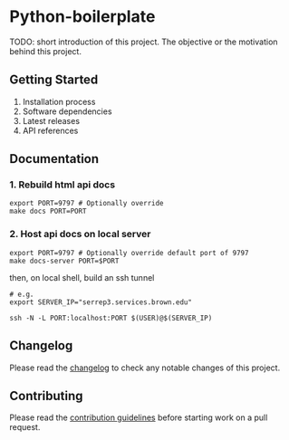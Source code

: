 # Python-boilerplate

TODO: short introduction of this project. The objective or the motivation
behind this project.

## Getting Started

1. Installation process
1. Software dependencies
1. Latest releases
1. API references


## Documentation

### 1. Rebuild html api docs
```
export PORT=9797 # Optionally override 
make docs PORT=PORT
```

### 2. Host api docs on local server
```
export PORT=9797 # Optionally override default port of 9797
make docs-server PORT=$PORT
```
then, on local shell, build an ssh tunnel
```
# e.g.
export SERVER_IP="serrep3.services.brown.edu"

ssh -N -L PORT:localhost:PORT $(USER)@$(SERVER_IP)
```





## Changelog

Please read the [changelog](CHANGELOG.md) to check any notable changes of this project.

## Contributing

Please read the [contribution guidelines](CONTRIBUTING.md) before starting work on a pull request.
